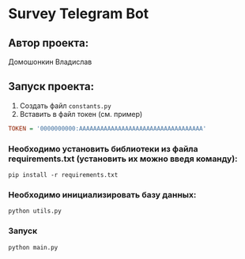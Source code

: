 # Survey Telegram Bot

## Автор проекта:
Домошонкин Владислав

## Запуск проекта:

1. Создать файл `constants.py`
2. Вставить в файл токен (см. пример)

```ini
TOKEN = '0000000000:AAAAAAAAAAAAAAAAAAAAAAAAAAAAAAAAAAA'
```

### Необходимо установить библиотеки из файла requirements.txt (установить их можно введя команду):

```comandline
pip install -r requirements.txt
```

### Необходимо инициализировать базу данных:

```comandline
python utils.py
```

### Запуск 

```comandline
python main.py
```

